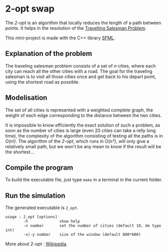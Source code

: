 # 2-opt swap

The *2-opt* is an algorithm that locally reduces the length of a path between points. It helps in the resolution of the [Travelling Salesman Problem](https://en.wikipedia.org/wiki/Travelling_salesman_problem).


This mini-project is made with the C++ library [SFML](https://www.sfml-dev.org/index-fr.php).


## Explanation of the problem

The traveling salesman problem consists of a set of *n* cities, where each city can reach all the other cities with a road. The goal for the traveling salesman is to visit all those cities once and get back to his depart point, using the shortest road as possible.



## Modelisation

The set of all cities is represented with a weighted complete graph, the weight of each edge corresponding to the distance between the two cities.

It is impossible to know efficiently the exact solution of such a problem, as soon as the number of cities is large (even 20 cities can take a relly long time), the complexity of the algorithm consisting of testing all the paths is in *O(n!)*. The algorithm of the *2-opt*, which runs in *O(n²)*, will only give a relatively small path, but we won't be any mean to know if the result will be the shortest...




## Compile the program

To build the executable file, just type ```make``` in a terminal in the current folder.


## Run the simulation

The generated executable is `2_opt`.

```
usage : 2_opt [options]
        -h              show help
        -n number       set the number of cities (default 10, de type int)
        -x|-y number    size of the window (default 800*600)
```



More about *2-opt* : [Wikipedia](https://en.wikipedia.org/wiki/2-opt).
